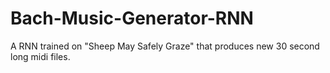 # Bach-Music-Generator-RNN
A RNN trained on "Sheep May Safely Graze" that produces new 30 second long midi files.
